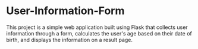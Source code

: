 # User-Information-Form
This project is a simple web application built using Flask that collects user information through a form, calculates the user's age based on their date of birth, and displays the information on a result page.
